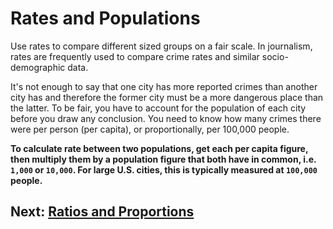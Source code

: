# Rates and Populations
Use rates to compare different sized groups on a fair scale. In journalism, rates are frequently used to compare crime rates and similar socio-demographic data.

It's not enough to say that one city has more reported crimes than another city has and therefore the former city must be a more dangerous place than the latter. To be fair, you have to account for the population of each city before you draw any conclusion. You need to know how many crimes there were per person (per capita), or proportionally, per 100,000 people.

__To calculate rate between two populations, get each per capita figure, then multiply them by a population figure that both have in common, i.e. `1,000` or `10,000`. For large U.S. cities, this is typically measured at `100,000` people.__


## Next: [Ratios and Proportions](ratios-proportions.md)
